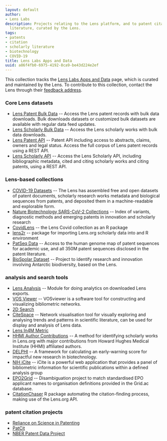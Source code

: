 ```yaml
---
layout: default
author:
- Lens Labs
description: Projects relating to the Lens platform, and to patent citation to scholarly
  literature, curated by the Lens.
tags:
- patents
- citation
- scholarly literature
- biotechnology
- COVID-19
title: Lens Labs Apps and Data
uuid: a86f4fb0-6975-4192-8ca9-be43d224e2ef
---
```


This collection tracks the [Lens Labs Apps and Data](https://www.lens.org/lens/labs/datafacilities) page, which is curated and maintained by the Lens. To contribute to this collection, contact the Lens through their [feedback address](https://about.lens.org/contact-us/).

### Core Lens datasets
* [Lens Patent Bulk Data](https://www.lens.org/lens/user/subscriptions#patents) -- Access the Lens patent records with bulk data downloads. Bulk downloads datasets or customized bulk datasets are available with regular data feed updates.
* [Lens Scholarly Bulk Data](https://www.lens.org/lens/user/subscriptions#scholar) -- Access the Lens scholarly works with bulk data downloads. 
* [Lens Patent API](https://www.lens.org/lens/user/subscriptions#patents) -- Patent API including access to abstracts, claims, owners and legal status. Access the full corpus of Lens patent records using a REST API.
* [Lens Scholarly API](https://www.lens.org/lens/user/subscriptions#scholar) -- Access the Lens Scholarly API, including bibliographic metadata, cited and citing scholarly works and citing patents, using a REST API.
### Lens-based collections
* [COVID-19 Datasets](https://about.lens.org/covid-19/) -- The Lens has assembled free and open datasets of patent documents, scholarly research works metadata and biological sequences from patents, and deposited them in a machine-readable and explorable form.
* [Nature Biotechnology SARS-CoV-2 Collections](https://www.lens.org/lens/labs/collections) -- Index of variants, diagnostic methods and emerging patents in innovation and scholarly research
* [CovidLens](https://poldham.github.io/covidlens/) -- the Lens Covid collection as an R package
* [lens2r](https://github.com/sbalci/lens2r) -- package for importing Lens.org scholarly data into and R environment
* [PatSeq Data](https://www.lens.org/lens/user/subscriptions#patseq) -- Access to the human genome map of patent sequences for academic use, and all 350M patent sequences disclosed in the patent literature.
* [BioSpolar Dataset](https://osf.io/py6ve/) -- Project to identify research and innovation involving Antarctic biodiversity, based on the Lens.
### analysis and search tools
* [Lens Analysis](https://github.com/Bowowzahoya/lens_analysis) -- Module for doing analytics on downloaded Lens exports.
* [VOS Viewer](https://www.vosviewer.com/) -- VOSviewer is a software tool for constructing and visualizing bibliometric networks.
* [2D Search](https://www.2dsearch.com/)
* [CiteSpace](https://sourceforge.net/projects/citespace/) -- Network visualisation tool for visually exploring and analysing trends and patterns in scientific literature, can be used for display and analysis of Lens data.
* [Lens In4M Metric](https://www.lens.org/lens/in4m/rankings/global/locations)
* [HHMI Author Contributions](https://github.com/cambialens/Major-Research-Contributions-from-HHMI-Authors) -- A method for identifying scholarly works in Lens.org with major contributions from Howard Hughes Medical Institute (HHMI) affiliated authors.
* [DELPHI](https://github.com/jameswweis/delphi) -- A framework for calculating an early-warning score for impactful new research in biotechnology.
* [NIH iCite](https://icite.od.nih.gov/analysis) -- iCite is a powerful web application that provides a panel of bibliometric information for scientific publications within a defined analysis group 
* [EPO2Grid](https://github.com/zilch42/epo2grid) -- Disambiguation project to match standardised EPO applicant names to organisation definitions provided in the Grid.ac database. 
* [CitationChaser](https://github.com/nealhaddaway/citationchaser) R package automating the citation-finding process, making use of the Lens.org API. 
### patent citation projects
* [Reliance on Science in Patenting](https://zenodo.org/record/3593486#.YIJXg-9KjtM)
* [PatCit](https://github.com/cverluise/PatCit)
* [NBER Patent Data Project](https://sites.google.com/site/patentdataproject/Home/downloads?authuser=0)
